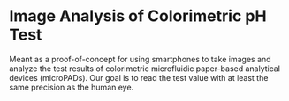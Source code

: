 # Image Analysis of Colorimetric pH Test

Meant as a proof-of-concept for using smartphones to take images and analyze the test results of colorimetric microfluidic paper-based analytical devices (microPADs). Our goal is to read the test value with at least the same precision as the human eye.
